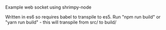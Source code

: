 Example web socket using shrimpy-node

Written in es6 so requires babel to transpile to es5.
Run "npm run build" or "yarn run build" - this will transpile from src/ to build/